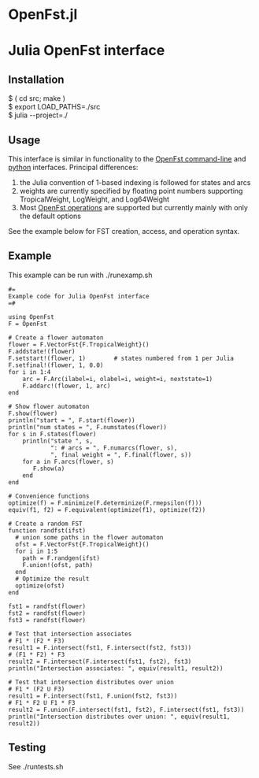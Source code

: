# OpenFst.jl
# Julia OpenFst interface

## Installation
$  ( cd src; make )  
$  export LOAD_PATHS=./src   
$  julia --project=./  

## Usage
This interface is similar in functionality to the 
[OpenFst command-line](https://www.openfst.org) and 
[python](https://python.openfst.org) interfaces. Principal differences:
1. the Julia convention of 1-based indexing is followed
for states and arcs
2. weights are currently specified by floating point numbers supporting
TropicalWeight, LogWeight, and Log64Weight
3. Most [OpenFst operations](https://www.openfst.org/twiki/bin/view/FST/FstQuickTour#AvailableOperations) are supported but currently mainly with
only the default options

See the example below for FST creation, access, and operation syntax.

## Example
This example can be run with ./runexamp.sh

	#=
	Example code for Julia OpenFst interface
	=#

	using OpenFst
	F = OpenFst

	# Create a flower automaton
	flower = F.VectorFst{F.TropicalWeight}()
	F.addstate!(flower)
	F.setstart!(flower, 1)        # states numbered from 1 per Julia
	F.setfinal!(flower, 1, 0.0)
	for i in 1:4
		arc = F.Arc(ilabel=i, olabel=i, weight=i, nextstate=1)
		F.addarc!(flower, 1, arc)
	end

	# Show flower automaton
	F.show(flower)
	println("start = ", F.start(flower))
	println("num states = ", F.numstates(flower))
	for s in F.states(flower)
		println("state ", s, 
				": # arcs = ", F.numarcs(flower, s),
				", final weight = ", F.final(flower, s))
		for a in F.arcs(flower, s)
		   F.show(a)
		end
	end

	# Convenience functions
	optimize(f) = F.minimize(F.determinize(F.rmepsilon(f)))
	equiv(f1, f2) = F.equivalent(optimize(f1), optimize(f2))

	# Create a random FST
	function randfst(ifst) 
	  # union some paths in the flower automaton
	  ofst = F.VectorFst{F.TropicalWeight}()
	  for i in 1:5
		path = F.randgen(ifst)
		F.union!(ofst, path)
	  end
	  # Optimize the result
	  optimize(ofst)
	end

	fst1 = randfst(flower)
	fst2 = randfst(flower)
	fst3 = randfst(flower)

	# Test that intersection associates
	# F1 * (F2 * F3)
	result1 = F.intersect(fst1, F.intersect(fst2, fst3))
	# (F1 * F2) * F3
	result2 = F.intersect(F.intersect(fst1, fst2), fst3)
	println("Intersection associates: ", equiv(result1, result2))

	# Test that intersection distributes over union
	# F1 * (F2 U F3)
	result1 = F.intersect(fst1, F.union(fst2, fst3))
	# F1 * F2 U F1 * F3
	result2 = F.union(F.intersect(fst1, fst2), F.intersect(fst1, fst3))
	println("Intersection distributes over union: ", equiv(result1, result2))

## Testing
See ./runtests.sh

